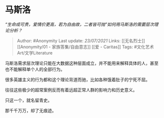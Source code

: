 # 马斯洛
*“生命成可贵，爱情价更高，若为自由故，二者皆可抛”如何用马斯洛的需要层次理论分析？*

> Author: #Anonymity
Last update: *23/07/2021* 
Links: [[无名烈士]] [[Anonymity/01 - 家族答集/自由意志]] [[爱 - Caritas]]
Tags:  #文化艺术Art/文学Literature 



马斯洛需求层次理论只能在大数据这种层面成立，并不能用来解释具体的人，甚至也不能解释单个人的全部行为。

很多英雄主义的行为都和这个理论背道而驰，比如各种饿着肚子的宁死不屈。

往往这些极少的超常案例反而有着远超正常人群的影响力和历史意义。

只这一个，就名留青史。

那千千万万，却了无痕迹。



